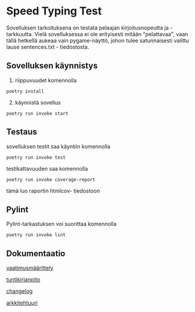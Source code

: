 # Speed Typing Test

Sovelluksen tarkoituksena on testata pelaajan kirjoitusnopeutta ja -tarkkuutta. Vielä sovelluksessa ei ole erityisesti mitään "pelattavaa", vaan tällä hetkellä aukeaa vain pygame-näyttö, johon tulee satunnaisesti valittu lause sentences.txt - tiedostosta.

## Sovelluksen käynnistys
1. riippuvuudet komennolla
```
poetry install
```
2. käynnistä sovellus
```
poetry run invoke start
```

## Testaus

sovelluksen testit saa käyntiin komennolla
```
poetry run invoke test
```
testikattavuuden saa komennolla
```
poetry run invoke coverage-report
```
tämä luo raportin htmlcov- tiedostoon

## Pylint
Pylint-tarkastuksen voi suorittaa komennolla
```
poetry run invoke lint
```

## Dokumentaatio
[vaatimusmäärittely](https://github.com/roosahut/ot-harjoitustyo/blob/master/dokumentaatio/vaatimusmaarittely.md)

[tuntikirjanpito](https://github.com/roosahut/ot-harjoitustyo/blob/master/dokumentaatio/tuntikirjanpito.md)

[changelog](https://github.com/roosahut/ot-harjoitustyo/blob/master/dokumentaatio/changelog.md)

[arkkitehtuuri](https://github.com/roosahut/ot-harjoitustyo/blob/master/dokumentaatio/arkkitehtuuri.md)
